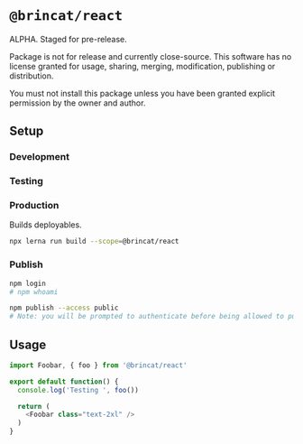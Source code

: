 # `@brincat/react`

ALPHA. Staged for pre-release.

Package is not for release and currently close-source. This software has no license granted for usage, sharing, merging, modification, publishing or distribution.

You must not install this package unless you have been granted explicit permission by the owner and author.

## Setup

### Development

### Testing

### Production
Builds deployables.

```sh
npx lerna run build --scope=@brincat/react
```

### Publish
```sh
npm login
# npm whoami

npm publish --access public
# Note: you will be prompted to authenticate before being allowed to publish.
```

## Usage

```javascript
import Foobar, { foo } from '@brincat/react'

export default function() {
  console.log('Testing ', foo())

  return (
    <Foobar class="text-2xl" />
  )
}
```

